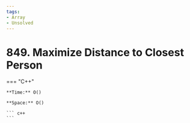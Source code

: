 ```yaml
---
tags:
- Array
- Unsolved
---
```



# 849. Maximize Distance to Closest Person

=== "C++"

    **Time:** O()

    **Space:** O()

    ``` c++
    ```